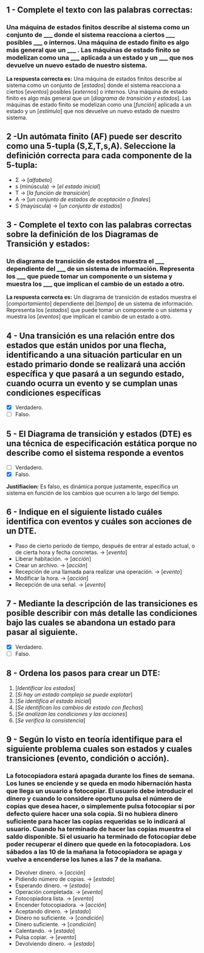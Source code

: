 ## 1 - Complete el texto con las palabras correctas:

### Una máquina de estados finitos describe al sistema como un conjunto de \___ donde el sistema reacciona a ciertos \___ posibles \___ o internos. Una máquina de estado finito es algo más general que un \___ . Las máquinas de estado finito se modelizan como una \___ aplicada a un estado y un \___ que nos devuelve un nuevo estado de nuestro sistema.

**La respuesta correcta es:** Una máquina de estados finitos describe al sistema como un conjunto de [*estados*] donde el sistema reacciona a ciertos [*eventos*] posibles [*externos*] o internos. Una máquina de estado finito es algo más general que un [*diagrama de transición y estados*]. Las máquinas de estado finito se modelizan como una [*función*] aplicada a un estado y un [*estímulo*] que nos devuelve un nuevo estado de nuestro sistema.

## 2 -Un autómata finito (AF) puede ser descrito como una 5-tupla (S,Σ,T,s,A). Seleccione la definición correcta para cada componente de la 5-tupla:

- Σ → [*alfabeto*]
- s (minúscula) → [*el estado inicial*]
- T → [*la función de transición*]
- A → [*un conjunto de estados de aceptación o finales*]
- S (mayúscula) → [*un conjunto de estados*]
 
## 3 - Complete el texto con las palabras correctas sobre la definición de los Diagramas de Transición y estados:

### Un diagrama de transición de estados muestra el \___ dependiente del \___ de un sistema de información. Representa los \___ que puede tomar un componente o un sistema y muestra los \___ que implican el cambio de un estado a otro.

**La respuesta correcta es:** Un diagrama de transición de estados muestra el [*comportamiento*] dependiente del [*tiempo*] de un sistema de información. Representa los [*estados*] que puede tomar un componente o un sistema y muestra los [*eventos*] que implican el cambio de un estado a otro.

## 4 - Una transición es una relación entre dos estados que están unidos por una flecha, identificando a una situación particular en un estado primario donde se realizará una acción específica y que pasará a un segundo estado, cuando ocurra un evento y se cumplan unas condiciones específicas

- [x] Verdadero.
- [ ] Falso.

## 5 - El Diagrama de transición y estados (DTE) es una técnica de especificación estática porque no describe como el sistema responde a eventos

- [ ] Verdadero.
- [x] Falso.

**Justifiacion:** Es falso, es dinámica porque justamente, especifica un sistema en función de los cambios que ocurren a lo largo del tiempo.

## 6 - Indique en el siguiente listado cuáles identifica con eventos y cuáles son acciones de un DTE.

- Paso de cierto período de tiempo, después de entrar al estado actual, o de cierta hora y fecha concretas. → [*evento*]
- Liberar habitación. → [*acción*]
- Crear un archivo. → [*acción*]
- Recepción de una llamada para realizar una operación. → [*evento*]
- Modificar la hora. → [*acción*]
- Recepción de una señal. → [*evento*]

## 7 - Mediante la descripción de las transiciones es posible describir con más detalle las condiciones bajo las cuales se abandona un estado para pasar al siguiente.

- [x] Verdadero.
- [ ] Falso.

## 8 - Ordena los pasos para crear un DTE:

1. [*Identificar los estados*]
2. [*Si hay un estado complejo se puede explotar*]
3. [*Se identifica el estado inicial*]
4. [*Se identifican los cambios de estado con flechas*]
5. [*Se analizan las condiciones y las acciones*]
6. [*Se verifica la consistencia*]

## 9 - Según lo visto en teoría identifique para el siguiente problema cuales son estados y cuales transiciones (evento, condición o acción).

### La fotocopiadora estará apagada durante los fines de semana. Los lunes se enciende y se queda en modo hibernación hasta que llega un usuario a fotocopiar. El usuario debe introducir el dinero y cuando lo considere oportuno pulsa el número de copias que desea hacer, o simplemente pulsa fotocopiar si por defecto quiere hacer una sola copia. Si no hubiera dinero suficiente para hacer las copias requeridas se lo indicará al usuario. Cuando ha terminado de hacer las copias muestra el saldo disponible. Si el usuario ha terminado de fotocopiar debe poder recuperar el dinero que quede en la fotocopiadora. Los sábados a las 10 de la mañana la fotocopiadora se apaga y vuelve a encenderse los lunes a las 7 de la mañana.

- Devolver dinero. → [*acción*]
- Pidiendo número de copias. → [*estado*]
- Esperando dinero. → [*estado*]
- Operación completada. → [*evento*]
- Fotocopiadora lista. → [*evento*]
- Encender fotocopiadora. → [*acción*]
- Aceptando dinero. → [*estado*]
- Dinero no suficiente. → [*condición*]
- Dinero suficiente. → [*condición*]
- Calentando. → [*estado*]
- Pulsa copiar. → [*evento*]
- Devolviendo dinero. → [*estado*]

